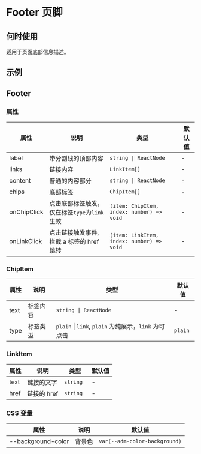 # Footer 页脚

## 何时使用

适用于页面底部信息描述。

## 示例

<code src="./demos/demo1.tsx"></code>

## Footer

### 属性

| 属性        | 说明                                         | 类型                                      | 默认值 |
| ----------- | -------------------------------------------- | ----------------------------------------- | ------ |
| label       | 带分割线的顶部内容                           | `string \| ReactNode`                     | -      |
| links       | 链接内容                                     | `LinkItem[]`                              | -      |
| content     | 普通的内容部分                               | `string \| ReactNode`                     | -      |
| chips       | 底部标签                                     | `ChipItem[]`                              | -      |
| onChipClick | 点击底部标签触发，仅在标签`type`为`link`生效 | `(item: ChipItem, index: number) => void` | -      |
| onLinkClick | 点击链接触发事件,拦截 a 标签的 href 跳转     | `(item: LinkItem, index: number) => void` | -      |

### ChipItem

| 属性 | 说明     | 类型                                                 | 默认值  |
| ---- | -------- | ---------------------------------------------------- | ------- |
| text | 标签内容 | `string \| ReactNode`                                | -       |
| type | 标签类型 | `plain` \| `link`, `plain` 为纯展示，`link` 为可点击 | `plain` |

### LinkItem

| 属性 | 说明        | 类型      | 默认值 |
| ---- | ----------- | --------- | ------ |
| text | 链接的文字  | `string ` | -      |
| href | 链接的 href | `string`  | -      |

### CSS 变量

| 属性               | 说明   | 默认值                        |
| ------------------ | ------ | ----------------------------- |
| --background-color | 背景色 | `var(--adm-color-background)` |
